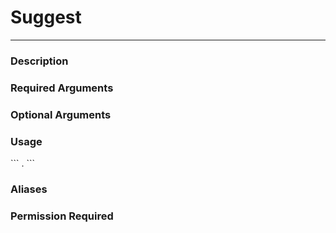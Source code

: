 # Suggest
---
### Description

### Required Arguments

### Optional Arguments

### Usage
\`\`\`
.
\`\`\`
### Aliases

### Permission Required
